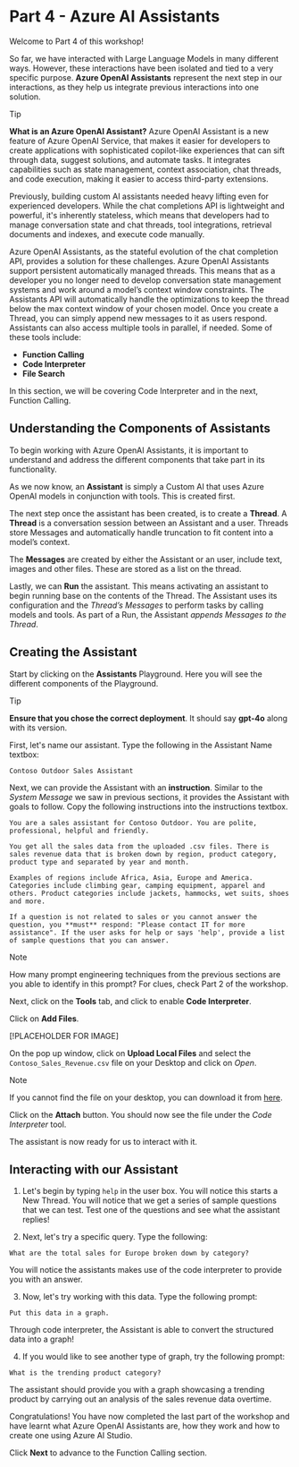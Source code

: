# Part 4 - Azure AI Assistants

Welcome to Part 4 of this workshop! 

So far, we have interacted with Large Language Models in many different ways. However, these interactions have been isolated and tied to a very specific purpose. **Azure OpenAI Assistants** represent the next step in our interactions, as they help us integrate previous interactions into one solution.


> [!TIP] 
> **What is an Azure OpenAI Assistant?** Azure OpenAI Assistant is a new feature of Azure OpenAI Service, that makes it easier for developers to create applications with sophisticated copilot-like experiences that can sift through data, suggest solutions, and automate tasks. It integrates capabilities such as state management, context association, chat threads, and code execution, making it easier to access third-party extensions​.

Previously, building custom AI assistants needed heavy lifting even for experienced developers. While the chat completions API is lightweight and powerful, it's inherently stateless, which means that developers had to manage conversation state and chat threads, tool integrations, retrieval documents and indexes, and execute code manually.

Azure OpenAI Assistants, as the stateful evolution of the chat completion API, provides a solution for these challenges. Azure OpenAI Assistants support persistent automatically managed threads. This means that as a developer you no longer need to develop conversation state management systems and work around a model’s context window constraints. The Assistants API will automatically handle the optimizations to keep the thread below the max context window of your chosen model. Once you create a Thread, you can simply append new messages to it as users respond. Assistants can also access multiple tools in parallel, if needed. Some of these tools include:
- **Function Calling**
- **Code Interpreter**
- **File Search**

In this section, we will be covering Code Interpreter and in the next, Function Calling.

## Understanding the Components of Assistants

To begin working with Azure OpenAI Assistants, it is important to understand and address the different components that take part in its functionality.

As we now know, an **Assistant** is simply a Custom AI that uses Azure OpenAI models in conjunction with tools. This is created first.

The next step once the assistant has been created, is to create a **Thread**. A **Thread** is a conversation session between an Assistant and a user. Threads store Messages and automatically handle truncation to fit content into a model’s context.

The **Messages** are created by either the Assistant or an user, include text, images and other files. These are stored as a list on the thread.

Lastly, we can **Run** the assistant. This means activating an assistant to begin running base on the contents of the Thread. The Assistant uses its configuration and the *Thread’s Messages* to perform tasks by calling models and tools. As part of a Run, the Assistant *appends Messages to the Thread*.

## Creating the Assistant

Start by clicking on the **Assistants** Playground. Here you will see the different components of the Playground.

>[!TIP] 
> **Ensure that you chose the correct deployment**. It should say **gpt-4o** along with its version. 

First, let's name our assistant. Type the following in the Assistant Name textbox:

```Contoso Outdoor Sales Assistant```

Next, we can provide the Assistant with an **instruction**. Similar to the *System Message* we saw in previous sections, it provides the Assistant with goals to follow. Copy the following instructions into the instructions textbox.

``` 
You are a sales assistant for Contoso Outdoor. You are polite, professional, helpful and friendly.

You get all the sales data from the uploaded .csv files. There is sales revenue data that is broken down by region, product category, product type and separated by year and month.

Examples of regions include Africa, Asia, Europe and America. Categories include climbing gear, camping equipment, apparel and others. Product categories include jackets, hammocks, wet suits, shoes and more. 

If a question is not related to sales or you cannot answer the question, you **must** respond: "Please contact IT for more assistance". If the user asks for help or says 'help', provide a list of sample questions that you can answer.
```

>[!NOTE]
>How many prompt engineering techniques from the previous sections are you able to identify in this prompt? For clues, check Part 2 of the workshop.

Next, click on the **Tools** tab, and click to enable **Code Interpreter**.

Click on **Add Files**. 

[!PLACEHOLDER FOR IMAGE]

On the pop up window, click on **Upload Local Files** and select the `Contoso_Sales_Revenue.csv` file on your Desktop and click on *Open*.

>[!NOTE]
> If you cannot find the file on your desktop, you can download it from [here](linktorepofile).

Click on the **Attach** button. You should now see the file under the *Code Interpreter* tool.

The assistant is now ready for us to interact with it.

## Interacting with our Assistant

1. Let's begin by typing `help` in the user box. You will notice this starts a New Thread. 
You will notice that we get a series of sample questions that we can test. Test one of the questions and see what the assistant replies!

2. Next, let's try a specific query. Type the following:

```What are the total sales for Europe broken down by category? ```

You will notice the assistants makes use of the code interpreter to provide you with an answer.

3. Now, let's try working with this data. Type the following prompt:

```Put this data in a graph. ```

Through code interpreter, the Assistant is able to convert the structured data into a graph!

4. If you would like to see another type of graph, try the following prompt:

```What is the trending product category? ```

The assistant should provide you with a graph showcasing a trending product by carrying out an analysis of the sales revenue data overtime.

Congratulations! You have now completed the last part of the workshop and have learnt what Azure OpenAI Assistants are, how they work and how to create one using Azure AI Studio.

Click **Next** to advance to the Function Calling section.